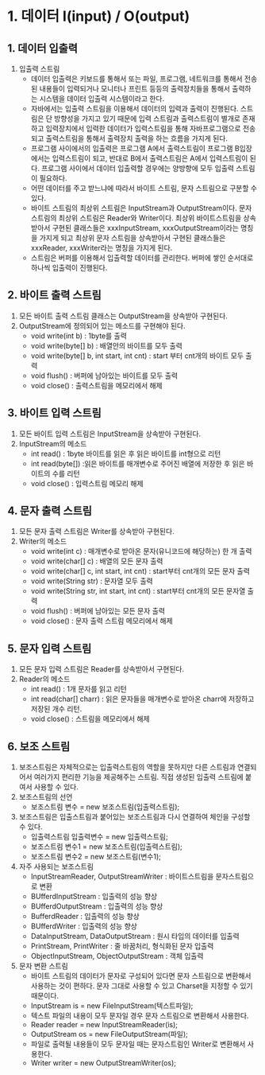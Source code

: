 # 1. 데이터 I(input) / O(output)
## 1. 데이터 입출력
1. 입출력 스트림
    - 데이터 입출력은 키보드를 통해서 또는 파일, 프로그램, 네트워크를 통해서 전송된 내용들이 입력되거나 모니터나 프린트 등등의 출력장치들을 통해서 출력하는 시스템을 데이터 입출력 시스템이라고 한다.
    - 자바에서는 입출력 스트림을 이용해서 데이터의 입력과 출력이 진행된다. 스트림은 단 방향성을 가지고 있기 때문에 입력 스트림과 출력스트림이 별개로 존재하고 입력장치에서 입력한 데이터가 입력스트림을 통해 자바프로그램으로 전송되고 출력스트림을 통해서 출력장치 출력을 하는 흐름을 가지게 된다.
    - 프로그램 사이에서의 입출력은 프로그램 A에서 출력스트림이 프로그램 B입장에서는 입력스트림이 되고, 반대로 B에서 출력스트림은 A에서 입력스트림이 된다. 프로그램 사이에서 데이터 입출력할 경우에는 양방향에 모두 입출력 스트림이 필요하다. 
    - 어떤 데이터를 주고 받느냐에 따라서 바이트 스트림, 문자 스트림으로 구분할 수 있다.
    - 바이트 스트림의 최상위 스트림은 InputStream과 OutputStream이다. 문자 스트림의 최상위 스트림은 Reader와 Writer이다. 최상위 바이트스트림을 상속받아서 구현된 클래스들은 xxxInputStream, xxxOutputStream이라는 명칭을 가지게 되고 최상위 문자 스트림을 상속받아서 구현된 클래스들은 xxxReader, xxxWriter라는 명칭을 가지게 된다.
    - 스트림은 버퍼를 이용해서 입출력할 데이터를 관리한다. 버퍼에 쌓인 순서대로 하나씩 입출력이 진행된다.

## 2. 바이트 출력 스트림
1. 모든 바이트 출력 스트림 클래스는 OutputStream을 상속받아 구현된다.
2. OutputStream에 정의되어 있는 메소드를 구현해야 된다.
    - void write(int b) : 1byte를 출력
    - void write(byte[] b) : 배열안의 바이트를 모두 출력
    - void write(byte[] b, int start, int cnt) : start 부터 cnt개의 바이트 모두 출력
    - void flush() : 버퍼에 남아있는 바이트를 모두 출력
    - void close() : 출력스트림을 메모리에서 해제

## 3. 바이트 입력 스트림
1. 모든 바이트 입력 스트림은 InputStream을 상속받아 구현된다.
2. InputStream의 메소드
    - int read() : 1byte 바이트를 읽은 후 읽은 바이트를 int형으로 리턴
    - int read(byte[]) :읽은 바이트를 매개변수로 주어진 배열에 저장한 후 읽은 바이트의 수를 리턴
    - void close() : 입력스트림 메모리 해제

## 4. 문자 출력 스트림
1. 모든 문자 출력 스트림은 Writer를 상속받아 구현된다.
2. Writer의 메소드
    - void write(int c) : 매개변수로 받아온 문자(유니코드에 해당하는) 한 개 출력
    - void write(char[] c) : 배열의 모든 문자 출력
    - void write(char[] c, int start, int cnt) : start부터 cnt개의 모든 문자 출력
    - void write(String str) : 문자열 모두 출력
    - void write(String str, int start, int cnt) : start부터 cnt개의 모든 문자열 출력
    - void flush() : 버퍼에 남아있는 모든 문자 출력
    - void close() : 문자 출력 스트림 메모리에서 해제

## 5. 문자 입력 스트림
1. 모든 문자 입력 스트림은 Reader를 상속받아서 구현된다.
2. Reader의 메소드
    - int read() : 1개 문자를 읽고 리턴
    - int read(char[] charr) : 읽은 문자들을 매개변수로 받아온 charr에 저장하고 저장된 개수 리턴.
    - void close() : 스트림을 메모리에서 해제

## 6. 보조 스트림
1. 보조스트림은 자체적으로는 입출력스트림의 역할을 못하지만 다른 스트림과 연결되어서 여러가지 편리한 기능을 제공해주는 스트림. 직접 생성된 입출력 스트림에 붙여서 사용할 수 있다.
2. 보조스트림의 선언
    - 보조스트림 변수 = new 보조스트림(입출력스트림);
3. 보조스트림은 입출스트림과 붙어있는 보조스트림과 다시 연결하여 체인을 구성할 수 있다.
    - 입출력스트림 입출력변수 = new 입출력스트림;
    - 보조스트림 변수1 = new 보조스트림(입출력스트림);
    - 보조스트림 변수2 = new 보조스트림(변수1);
4. 자주 사용되는 보조스트림
    - InputStreamReader, OutputStreamWriter : 바이트스트림을 문자스트림으로 변환
    - BUfferdInputStream : 입출력의 성능 향상
    - BUfferdOutputStream : 입출력의 성능 향상
    - BufferdReader : 입출력의 성능 향상
    - BUfferdWriter : 입출력의 성능 향상
    - DataInputStream, DataOutputStream : 원시 타입의 데이터를 입출력
    - PrintStream, PrintWriter : 줄 바꿈처리, 형식화된 문자 입출력
    - ObjectInputStream, ObjectOutputStream : 객체 입출력
5. 문자 변환 스트림
    - 바이트 스트림의 데이터가 문자로 구성되어 있다면 문자 스트림으로 변환해서 사용하는 것이 편하다. 문자 그대로 사용할 수 있고 Charset을 지정할 수 있기 때문이다.
    - InputStream is = new FileInputStream(텍스트파일);
    - 텍스트 파일의 내용이 모두 문자일 경우 문자 스트림으로 변환해서 사용한다.
    - Reader reader = new InputStreamReader(is);
    - OutputStream os = new FileOutputStream(파일);
    - 파일로 출력될 내용들이 모두 문자일 때는 문자스트림인 Writer로 변환해서 사용한다.
    - Writer writer = new OutputStreamWriter(os);






